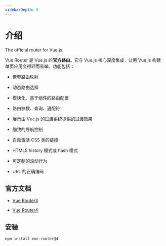 ```yaml
---
sidebarDepth: 0
---
```


# 介绍

The official router for Vue.js.

Vue Router 是 Vue.js 的**官方路由**。它与 Vue.js 核心深度集成，让用 Vue.js 构建单页应用变得轻而易举。功能包括：

- 嵌套路由映射

- 动态路由选择

- 模块化、基于组件的路由配置

- 路由参数、查询、通配符

- 展示由 Vue.js 的过渡系统提供的过渡效果

- 细致的导航控制

- 自动激活 CSS 类的链接

- HTML5 history 模式或 hash 模式

- 可定制的滚动行为

- URL 的正确编码

## 官方文档

- [Vue Router3](https://next.router.vuejs.org/zh/)

- [Vue Router4](https://router.vuejs.org/zh/)

## 安装

```sh
npm install vue-router@4
```

